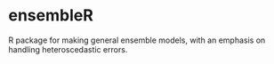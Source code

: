 # ensembleR
R package for making general ensemble models, with an emphasis on handling heteroscedastic errors. 
